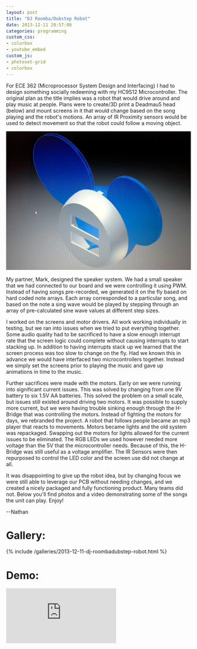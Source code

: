 ```yaml
---
layout: post
title: "DJ Roomba/Dubstep Robot"
date: 2013-12-11 20:57:00
categories: programming
custom_css:
- colorbox
- youtube_embed
custom_js:
- photoset-grid
- colorbox
---
```

For ECE 362 (Microprocessor System Design and Interfacing) I had to design something socially redeeming with my HC9S12 Microcontroller. The original plan as the title implies was a robot that would drive around and play music at people. Plans were to create/3D print a Deadmau5 head (below) and mount screens in it that would change based on the song playing and the robot's motions. An array of IR Proximity sensors would be used to detect movement so that the robot could follow a moving object.

![DJ Roomba CAD Head](/assets/2013/12/djroomba/head.jpg)

My partner, Mark, designed the speaker system. We had a small speaker that we had connected to our board and we were controlling it using PWM. Instead of having songs pre-recorded, we generated it on the fly based on hard coded note arrays. Each array corresponded to a particular song, and based on the note a sing wave would be played by stepping through an array of pre-calculated sine wave values at different step sizes.

I worked on the screens and motor drivers. All work working individually in testing, but we ran into issues when we tried to put everything together. Some audio quality had to be sacrificed to have a slow enough interrupt rate that the screen logic could complete without causing interrupts to start stacking up. In addition to having interrupts stack up we learned that the screen process was too slow to change on the fly. Had we known this in advance we would have interfaced two microcontrollers together. Instead we simply set the screens prior to playing the music and gave up animations in time to the music.

Further sacrifices were made with the motors. Early on we were running into significant current issues. This was solved by changing from one 9V battery to six 1.5V AA batteries. This solved the problem on a small scale, but issues still existed around driving two motors. It was possible to supply more current, but we were having trouble sinking enough through the H-Bridge that was controlling the motors. Instead of fighting the motors for days, we rebranded the project. A robot that follows people became an mp3 player that reacts to movements. Motors became lights and the old system was repackaged. Swapping out the motors for lights allowed for the current issues to be eliminated. The RGB LEDs we used however needed more voltage than the 5V that the microcontroller needs. Because of this, the H-Bridge was still useful as a voltage amplifier. The IR Sensors were then repurposed to control the LED color and the screen use did not change at all.

It was disappointing to give up the robot idea, but by changing focus we were still able to leverage our PCB without needing changes, and we created a nicely packaged and fully functioning product. Many teams did not. Below you'll find photos and a video demonstrating some of the songs the unit can play. Enjoy!

--Nathan

# Gallery:

{% include /galleries/2013-12-11-dj-roombadubstep-robot.html %}

# Demo:

<div class="video-container">
<iframe class="video" src="https://www.youtube.com/embed/apr6aJZmUKY" frameborder="0" allowfullscreen></iframe>
</div>
